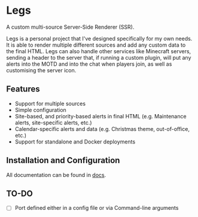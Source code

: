 # Legs
A custom multi-source Server-Side Renderer (SSR).

Legs is a personal project that I've designed specifically for my own needs. It is able to render multiple different sources and add any custom data to the final HTML.
Legs can also handle other services like Minecraft servers, sending a header to the server that, if running a custom plugin, will put any alerts into the MOTD and into the chat when players join, as well as customising the server icon.

## Features
- Support for multiple sources
- Simple configuration
- Site-based, and priority-based alerts in final HTML (e.g. Maintenance alerts, site-specific alerts, etc.)
- Calendar-specific alerts and data (e.g. Christmas theme, out-of-office, etc.)
- Support for standalone and Docker deployments

## Installation and Configuration
All documentation can be found in [docs](docs/).

## TO-DO
- [ ] Port defined either in a config file or via Command-line arguments